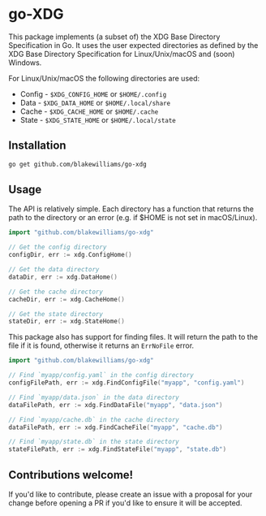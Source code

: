 # go-XDG

This package implements (a subset of) the XDG Base Directory Specification in
Go. It uses the user expected directories as defined by the XDG Base Directory
Specification for Linux/Unix/macOS and (soon) Windows.

For Linux/Unix/macOS the following directories are used:

- Config - `$XDG_CONFIG_HOME` or `$HOME/.config`
- Data - `$XDG_DATA_HOME` or `$HOME/.local/share`
- Cache - `$XDG_CACHE_HOME` or `$HOME/.cache`
- State - `$XDG_STATE_HOME` or `$HOME/.local/state`

## Installation

```sh
go get github.com/blakewilliams/go-xdg
```

## Usage

The API is relatively simple. Each directory has a function that returns the
path to the directory or an error (e.g. if $HOME is not set in macOS/Linux).

```go
import "github.com/blakewilliams/go-xdg"

// Get the config directory
configDir, err := xdg.ConfigHome()

// Get the data directory
dataDir, err := xdg.DataHome()

// Get the cache directory
cacheDir, err := xdg.CacheHome()

// Get the state directory
stateDir, err := xdg.StateHome()
```

This package also has support for finding files. It will return the path to the
file if it is found, otherwise it returns an `ErrNoFile` error.

```go
import "github.com/blakewilliams/go-xdg"

// Find `myapp/config.yaml` in the config directory
configFilePath, err := xdg.FindConfigFile("myapp", "config.yaml")

// Find `myapp/data.json` in the data directory
dataFilePath, err := xdg.FindDataFile("myapp", "data.json")

// Find `myapp/cache.db` in the cache directory
dataFilePath, err := xdg.FindCacheFile("myapp", "cache.db")

// Find `myapp/state.db` in the state directory
stateFilePath, err := xdg.FindStateFile("myapp", "state.db")
```

## Contributions welcome!

If you'd like to contribute, please create an issue with a proposal for your
change before opening a PR if you'd like to ensure it will be accepted.
